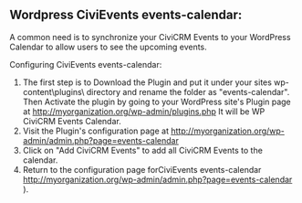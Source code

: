Wordpress CiviEvents events-calendar: 
-----------------------------------------

A common need is to synchronize your CiviCRM Events to your WordPress Calendar to allow users to see the upcoming events.  

Configuring CiviEvents events-calendar: 

1. The first step is to Download the Plugin and put it under your sites wp-content\plugins\ directory  and rename the folder as "events-calendar". 
   Then Activate the plugin by going to your WordPress site's Plugin page at http://myorganization.org/wp-admin/plugins.php
   It will be WP CiviCRM Events Calendar.         
2. Visit the Plugin's configuration page at http://myorganization.org/wp-admin/admin.php?page=events-calendar  
3. Click on "Add CiviCRM Events" to add all CiviCRM Events to the calendar.    
4. Return to the configuration page forCiviEvents events-calendar http://myorganization.org/wp-admin/admin.php?page=events-calendar ).     

   

  